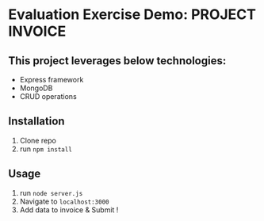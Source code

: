 # Evaluation Exercise Demo: PROJECT INVOICE

## This project leverages below technologies:

* Express framework
* MongoDB
* CRUD operations

## Installation

1. Clone repo
2. run `npm install` 

## Usage 

1. run `node server.js`
2. Navigate to `localhost:3000`
3. Add data to invoice & Submit !